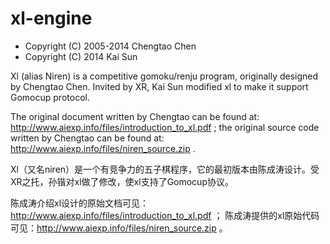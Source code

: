 xl-engine
=========

* Copyright (C) 2005-2014 Chengtao Chen
* Copyright (C) 2014 Kai Sun

Xl (alias Niren) is a competitive gomoku/renju program, originally designed by Chengtao Chen. Invited by XR, Kai Sun modified xl to make it support Gomocup protocol.

The original document written by Chengtao can be found at: http://www.aiexp.info/files/introduction_to_xl.pdf ; the original source code written by Chengtao can be found at: http://www.aiexp.info/files/niren_source.zip .


Xl（又名niren）是一个有竞争力的五子棋程序，它的最初版本由陈成涛设计。受XR之托，孙锴对xl做了修改，使xl支持了Gomocup协议。

陈成涛介绍xl设计的原始文档可见：http://www.aiexp.info/files/introduction_to_xl.pdf ； 陈成涛提供的xl原始代码可见：http://www.aiexp.info/files/niren_source.zip 。
